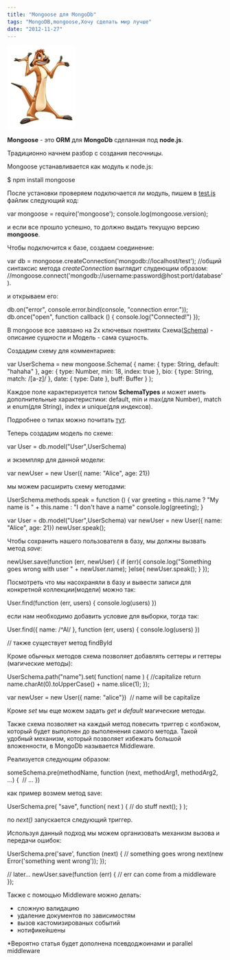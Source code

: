 ```yaml
---
title: "Mongoose для MongoDb"
tags: "MongoDB,mongoose,Хочу сделать мир лучше"
date: "2012-11-27"
---
```


![](images/mongoose.jpg "mongoose")

**Mongoose** - это **ORM** для **MongoDb** сделанная под **node.js**.

Традиционно начнем разбор с создания песочницы.

Mongoose устанавливается как модуль к node.js:

$ npm install mongoose

После установки проверяем подключается ли модуль, пишем в [test.js](https://stepansuvorov.com/blog/2012/11/%D0%BF%D0%B5%D1%81%D0%BE%D1%87%D0%BD%D0%B8%D1%86%D0%B0-%D0%B4%D0%BB%D1%8F-mongodb/) файлик следующий код:

var mongoose = require('mongoose');
console.log(mongoose.version);

и если все прошло успешно, то должно выдать текущую версию **mongoose**.

Чтобы подключится к базе, создаем соединение:

var db = mongoose.createConnection('mongodb://localhost/test');
//общий синтаксис метода _createConnection_ выглядит слудеющим образом:
//mongoose.connect('mongodb://username:password@host:port/database').

и открываем его:

db.on("error", console.error.bind(console, "connection error:"));
db.once("open", function callback () {
    console.log("Connected!")
});

В mongoose все завязано на 2х ключевых понятиях Схема([Schema](https://mongoosejs.com/docs/guide.html)) - описание сущности и Модель - сама сущность.

Создадим схему для комментариев:

var UserSchema = new mongoose.Schema( {
    name: { type: String, default: "hahaha" },
    age: { type: Number, min: 18, index: true },
    bio: { type: String, match: /[a-z]/ },
    date: { type: Date },
    buff: Buffer
} );

Каждое поле карактеризуется типом **SchemaTypes** и может иметь дополнительные характеристики: default, min и max(для Number), match и enum(для String), index и unique(для индексов).

Подробнее о типах можно почитать [тут](https://mongoosejs.com/docs/schematypes.html).

Теперь создадим модель по схеме:

var User = db.model("User",UserSchema)

и экземпляр для данной модели:

var newUser = new User({ name: "Alice", age: 21})

мы можем расширить схему методами:

UserSchema.methods.speak = function () {
    var greeting = this.name
        ? "My name is " + this.name
        : "I don't have a name"
    console.log(greeting);
}

var User = db.model("User",UserSchema)
var newUser = new User({ name: "Alice", age: 21})
newUser.speak();

Чтобы сохранить нашего пользователя в базу, мы должны вызвать метод _save_:

newUser.save(function (err, newUser) {
    if (err){
        console.log("Something goes wrong with user " + newUser.name);
    }else{
        newUser.speak();
    }
});

Посмотреть что мы насохраняли в базу и вывести записи для конкретной коллекции(модели) можно так:

User.find(function (err, users) {
        console.log(users)
    })

если нам необходимо добавить условие для выборки, тогда так:

User.find({ name: /^Al/ }, function (err, users) {
        console.log(users)
    })

// также существует метод findById

Кроме обычных методов схема позволяет добавлять сеттеры и геттеры (магические методы):

UserSchema.path("name").set(
    function( name ) {
        //capitalize
        return name.charAt(0).toUpperCase() + name.slice(1);
});

var newUser = new User({ name: "alice"})  //  name will be capitalize

Кроме _set_ мы еще можем задать _get_ и _default_ магические методы.

Также схема позволяет на каждый метод повесить триггер с колбэком, который будет выполнен до выполенения самого метода. Такой удобный механизм, который позволяет избежать большой вложенности, в MongoDb называется Middleware.

Реализуется следующим образом:

someSchema.pre(methodName,
    function (next, methodArg1, methodArg2, ...) { 
        // ...
    })

как пример возмем метод save:

UserSchema.pre( "save",
    function( next ) {
        // do stuff
        next();
    } );

по _next()_ запускается следующий триггер.

Используя данный подход мы можем организовать механизм вызова и передачи ошибок:

UserSchema.pre('save',
         function (next) {
             // something goes wrong
             next(new Error('something went wrong'));
});

// later...
newUser.save(function (err) {
    // err can come from a middleware
});

Также с помощью Middleware можно делать:

- сложную валидацию
- удаление документов по зависимостям
- вызов кастомизированых событий
- нотификейшены

\*Вероятно статья будет дополнена псевдоджоинами и parallel middleware
